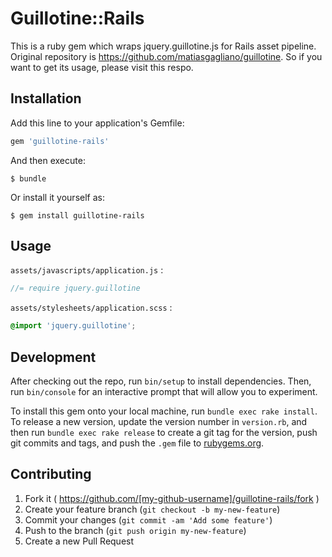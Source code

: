 # Guillotine::Rails

This is a ruby gem which wraps jquery.guillotine.js for Rails asset pipeline.
Original repository is https://github.com/matiasgagliano/guillotine. So if you want to get its usage, please visit this respo.

## Installation

Add this line to your application's Gemfile:

```ruby
gem 'guillotine-rails'
```

And then execute:

    $ bundle

Or install it yourself as:

    $ gem install guillotine-rails

## Usage

`assets/javascripts/application.js` :

```js
//= require jquery.guillotine
```

`assets/stylesheets/application.scss` :

```css
@import 'jquery.guillotine';
```


## Development

After checking out the repo, run `bin/setup` to install dependencies. Then, run `bin/console` for an interactive prompt that will allow you to experiment.

To install this gem onto your local machine, run `bundle exec rake install`. To release a new version, update the version number in `version.rb`, and then run `bundle exec rake release` to create a git tag for the version, push git commits and tags, and push the `.gem` file to [rubygems.org](https://rubygems.org).

## Contributing

1. Fork it ( https://github.com/[my-github-username]/guillotine-rails/fork )
2. Create your feature branch (`git checkout -b my-new-feature`)
3. Commit your changes (`git commit -am 'Add some feature'`)
4. Push to the branch (`git push origin my-new-feature`)
5. Create a new Pull Request
